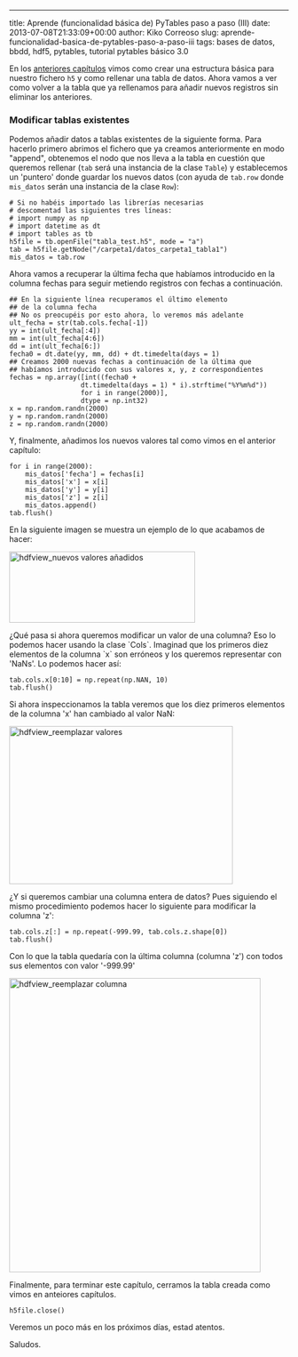 ---
title: Aprende (funcionalidad básica de) PyTables paso a paso (III)
date: 2013-07-08T21:33:09+00:00
author: Kiko Correoso
slug: aprende-funcionalidad-basica-de-pytables-paso-a-paso-iii
tags: bases de datos, bbdd, hdf5, pytables, tutorial pytables básico 3.0

En los [anteriores capítulos](http://pybonacci.org/tag/tutorial-pytables-basico-3-0/) vimos como crear una estructura básica para nuestro fichero `h5` y como rellenar una tabla de datos. Ahora vamos a ver como volver a la tabla que ya rellenamos para añadir nuevos registros sin eliminar los anteriores.

### Modificar tablas existentes

Podemos añadir datos a tablas existentes de la siguiente forma. Para hacerlo primero abrimos el fichero que ya creamos anteriormente en modo "append", obtenemos el nodo que nos lleva a la tabla en cuestión que queremos rellenar (`tab` será una instancia de la clase `Table`) y establecemos un 'puntero' donde guardar los nuevos datos (con ayuda de `tab.row` donde `mis_datos` serán una instancia de la clase `Row`):

<pre><code class="language-python"># Si no habéis importado las librerías necesarias
# descomentad las siguientes tres líneas:
# import numpy as np
# import datetime as dt
# import tables as tb
h5file = tb.openFile("tabla_test.h5", mode = "a")
tab = h5file.getNode("/carpeta1/datos_carpeta1_tabla1")
mis_datos = tab.row</code></pre>

Ahora vamos a recuperar la última fecha que habíamos introducido en la columna fechas para seguir metiendo registros con fechas a continuación.

<pre><code class="language-python">## En la siguiente línea recuperamos el último elemento
## de la columna fecha
## No os preocupéis por esto ahora, lo veremos más adelante
ult_fecha = str(tab.cols.fecha[-1])
yy = int(ult_fecha[:4])
mm = int(ult_fecha[4:6])
dd = int(ult_fecha[6:])
fecha0 = dt.date(yy, mm, dd) + dt.timedelta(days = 1)
## Creamos 2000 nuevas fechas a continuación de la última que
## habíamos introducido con sus valores x, y, z correspondientes
fechas = np.array([int((fecha0 +
                  dt.timedelta(days = 1) * i).strftime("%Y%m%d"))
                  for i in range(2000)],
                  dtype = np.int32)
x = np.random.randn(2000)
y = np.random.randn(2000)
z = np.random.randn(2000)</code></pre>

Y, finalmente, añadimos los nuevos valores tal como vimos en el anterior capítulo:

<pre><code class="language-python">for i in range(2000):
    mis_datos['fecha'] = fechas[i]
    mis_datos['x'] = x[i]
    mis_datos['y'] = y[i]
    mis_datos['z'] = z[i]
    mis_datos.append()
tab.flush()</code></pre>

En la siguiente imagen se muestra un ejemplo de lo que acabamos de hacer:

[<img class="aligncenter  wp-image-1711" alt="hdfview_nuevos valores añadidos" src="http://pybonacci.org/wp-content/uploads/2013/07/hdfview_nuevos-valores-ac3b1adidos.png" width="335" height="128" srcset="https://pybonacci.org/wp-content/uploads/2013/07/hdfview_nuevos-valores-ac3b1adidos.png 419w, https://pybonacci.org/wp-content/uploads/2013/07/hdfview_nuevos-valores-ac3b1adidos-300x114.png 300w" sizes="(max-width: 335px) 100vw, 335px" />](http://pybonacci.org/wp-content/uploads/2013/07/hdfview_nuevos-valores-ac3b1adidos.png)

¿Qué pasa si ahora queremos modificar un valor de una columna? Eso lo podemos hacer usando la clase \`Cols\`. Imaginad que los primeros diez elementos de la columna \`x\` son erróneos y los queremos representar con 'NaNs'. Lo podemos hacer así:

<pre><code class="language-python">tab.cols.x[0:10] = np.repeat(np.NAN, 10)
tab.flush()</code></pre>

Si ahora inspeccionamos la tabla veremos que los diez primeros elementos de la columna 'x' han cambiado al valor NaN:

[<img class="aligncenter size-full wp-image-1712" alt="hdfview_reemplazar valores" src="http://pybonacci.org/wp-content/uploads/2013/07/hdfview_reemplazar-valores.png" width="403" height="284" srcset="https://pybonacci.org/wp-content/uploads/2013/07/hdfview_reemplazar-valores.png 403w, https://pybonacci.org/wp-content/uploads/2013/07/hdfview_reemplazar-valores-300x211.png 300w" sizes="(max-width: 403px) 100vw, 403px" />](http://pybonacci.org/wp-content/uploads/2013/07/hdfview_reemplazar-valores.png)

¿Y si queremos cambiar una columna entera de datos? Pues siguiendo el mismo procedimiento podemos hacer lo siguiente para modificar la columna 'z':

<pre><code class="language-python">tab.cols.z[:] = np.repeat(-999.99, tab.cols.z.shape[0])
tab.flush()</code></pre>

Con lo que la tabla quedaría con la última columna (columna 'z') con todos sus elementos con valor '-999.99'

[<img class="aligncenter size-full wp-image-1715" alt="hdfview_reemplazar columna" src="http://pybonacci.org/wp-content/uploads/2013/07/hdfview_reemplazar-columna.png" width="453" height="529" srcset="https://pybonacci.org/wp-content/uploads/2013/07/hdfview_reemplazar-columna.png 453w, https://pybonacci.org/wp-content/uploads/2013/07/hdfview_reemplazar-columna-256x300.png 256w" sizes="(max-width: 453px) 100vw, 453px" />](http://pybonacci.org/wp-content/uploads/2013/07/hdfview_reemplazar-columna.png)

Finalmente, para terminar este capítulo, cerramos la tabla creada como vimos en anteiores capítulos.

<pre><code class="language-python">h5file.close()</code></pre>

Veremos un poco más en los próximos días, estad atentos.

Saludos.